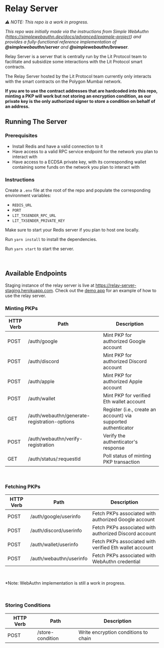 # Relay Server

_⚠️ NOTE: This repo is a work in progress._

_This repo was initially made via the instructions from Simple WebAuthn (https://simplewebauthn.dev/docs/advanced/example-project) and provides a fully-functional reference implementation of **@simplewebauthn/server** and **@simplewebauthn/browser**._

Relay Server is a server that is centrally run by the Lit Protocol team to facilitate and subsidize some interactions with the Lit Protocol smart contracts.

The Relay Server hosted by the Lit Protocol team currently only interacts with the smart contracts on the Polygon Mumbai network.

**If you are to use the contract addresses that are hardcoded into this repo, minting a PKP will work but not storing an encryption condition, as our private key is the only authorized signer to store a condition on behalf of an address.**

## Running The Server

### Prerequisites

-   Install Redis and have a valid connection to it
-   Have access to a valid RPC service endpoint for the network you plan to interact with
-   Have access to a ECDSA private key, with its corresponding wallet containing some funds on the network you plan to interact with

### Instructions

Create a `.env` file at the root of the repo and populate the corresponding environment variables:

-   `REDIS_URL`
-   `PORT`
-   `LIT_TXSENDER_RPC_URL`
-   `LIT_TXSENDER_PRIVATE_KEY`

Make sure to start your Redis server if you plan to host one locally.

Run `yarn install` to install the dependencies.

Run `yarn start` to start the server.

</br>

## Available Endpoints

Staging instance of the relay server is live at https://relay-server-staging.herokuapp.com. Check out the [demo app](https://github.com/LIT-Protocol/oauth-pkp-signup-example) for an example of how to use the relay server.

### Minting PKPs

| HTTP Verb | Path                                         | Description                                                    |
| --------- | -------------------------------------------- | -------------------------------------------------------------- |
| POST      | /auth/google                                 | Mint PKP for authorized Google account                         |
| POST      | /auth/discord                                | Mint PKP for authorized Discord account                        |
| POST      | /auth/apple                                  | Mint PKP for authorized Apple account                          |
| POST      | /auth/wallet                                 | Mint PKP for verified Eth wallet account                       |
| GET       | /auth/webauthn/generate-registration-options | Register (i.e., create an account) via supported authenticator |
| POST      | /auth/webauthn/verify-registration           | Verify the authenticator's response                            |
| GET       | /auth/status/:requestId                      | Poll status of minting PKP transaction                         |

</br>

### Fetching PKPs

| HTTP Verb | Path                    | Description                                            |
| --------- | ----------------------- | ------------------------------------------------------ |
| POST      | /auth/google/userinfo   | Fetch PKPs associated with authorized Google account   |
| POST      | /auth/discord/userinfo  | Fetch PKPs associated with authorized Discord account  |
| POST      | /auth/wallet/userinfo   | Fetch PKPs associated with verified Eth wallet account |
| POST      | /auth/webauthn/userinfo | Fetch PKPs associated with WebAuthn credential         |

</br>

\*Note: WebAuthn implementation is still a work in progress.

</br>

### Storing Conditions

| HTTP Verb | Path             | Description                          |
| --------- | ---------------- | ------------------------------------ |
| POST      | /store-condition | Write encryption conditions to chain |
